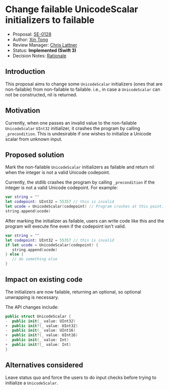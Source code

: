 # Change failable UnicodeScalar initializers to failable

* Proposal: [SE-0128](0128-unicodescalar-failable-initializer.md)
* Author: [Xin Tong](https://github.com/trentxintong)
* Review Manager: [Chris Lattner](http://github.com/lattner)
* Status: **Implemented (Swift 3)**
* Decision Notes: [Rationale](https://lists.swift.org/pipermail/swift-evolution-announce/2016-July/000259.html)

## Introduction

This proposal aims to change some `UnicodeScalar` initializers (ones that are non-failable)
from non-failable to failable. i.e., in case a `UnicodeScalar` can
not be constructed, nil is returned.

## Motivation

Currently, when one passes an invalid value to the non-failable `UnicodeScalar`
`UInt32` initializer, it crashes the program by calling `_precondition`.
This is undesirable if one wishes to initialize a Unicode scalar from unknown input.

## Proposed solution

Mark the non-failable `UnicodeScalar` initializers as failable and return nil when the integer is not a valid Unicode codepoint.

Currently, the stdlib crashes the program by calling
`_precondition` if the integer is not a valid Unicode codepoint. For example:

```swift
var string = ""
let codepoint: UInt32 = 55357 // this is invalid
let ucode = UnicodeScalar(codepoint) // Program crashes at this point.
string.append(ucode)
``` 

After marking the initializer as failable, users can write code like this and the
program will execute fine even if the codepoint isn't valid.

```swift
var string = ""
let codepoint: UInt32 = 55357 // this is invalid
if let ucode = UnicodeScalar(codepoint) {
   string.append(ucode)
} else {
   // do something else
}
``` 

## Impact on existing code

The initializers are now failable, returning an optional, so optional unwrapping is necessary.

The API changes include:

```swift
public struct UnicodeScalar {
-  public init(_ value: UInt32)
+  public init?(_ value: UInt32)
-  public init(_ value: UInt16)
+  public init?(_ value: UInt16)
-  public init(_ value: Int)
+  public init?(_ value: Int)
}
``` 

## Alternatives considered

Leave status quo and force the users to do input checks before trying to initialize
a `UnicodeScalar`.
